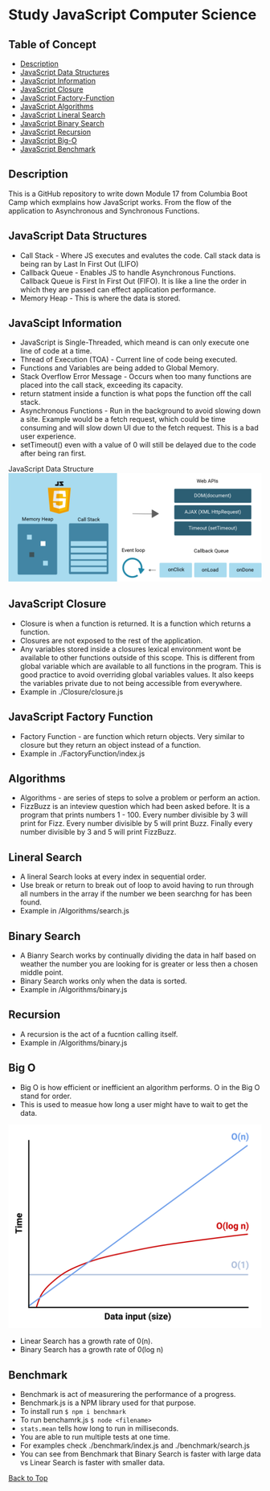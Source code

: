 # Study JavaScript Computer Science

## Table of Concept

- [Description](#description)
- [JavaScript Data Structures](#javascript-data-structures)
- [JavaScript Information](#javascipt-information)
- [JavaScript Closure](#javascript-closure)
- [JavaScript Factory-Function](#javascript-factory-function)
- [JavaScript Algorithms](#algorithms)
- [JavaScript Lineral Search](#lineral-search)
- [JavaScript Binary Search](#binary-search)
- [JavaScript Recursion](#recursion)
- [JavaScript Big-O](#big-o)
- [JavaScript Benchmark](#benchmark)

## Description

This is a GitHub repository to write down Module 17 from Columbia Boot Camp which exmplains how JavaScript works. From the flow of the application to Asynchronous and Synchronous Functions.

## JavaScript Data Structures

- Call Stack - Where JS executes and evalutes the code. Call stack data is being ran by Last In First Out (LIFO)
- Callback Queue - Enables JS to handle Asynchronous Functions. Callback Queue is First In First Out (FIFO). It is like a line the order in which they are passed can effect application performance.
- Memory Heap - This is where the data is stored.

## JavaScipt Information

- JavaScript is Single-Threaded, which meand is can only execute one line of code at a time.
- Thread of Execution (TOA) - Current line of code being executed.
- Functions and Variables are being added to Global Memory.
- Stack Overflow Error Message - Occurs when too many functions are placed into the call stack, exceeding its capacity.
- return statment inside a function is what pops the function off the call stack.
- Asynchronous Functions - Run in the background to avoid slowing down a site. Example would be a fetch request, which could be time consuming and will slow down UI due to the fetch request. This is a bad user experience.
- setTimeout() even with a value of 0 will still be delayed due to the code after being ran first.

JavaScript Data Structure
![alt text](./images/javaScriptDataStructure.png)

## JavaScript Closure

- Closure is when a function is returned. It is a function which returns a function.
- Closures are not exposed to the rest of the application.
- Any variables stored inside a closures lexical environment wont be available to other functions outside of this scope. This is different from global variable which are available to all functions in the program. This is good practice to avoid overriding global variables values. It also keeps the variables private due to not being accessible from everywhere.
- Example in ./Closure/closure.js

## JavaScript Factory Function

- Factory Function - are function which return objects. Very similar to closure but they return an object instead of a function.
- Example in ./FactoryFunction/index.js

## Algorithms

- Algorithms - are series of steps to solve a problem or perform an action.
- FizzBuzz is an inteview question which had been asked before. It is a program that prints numbers 1 - 100. Every number divisible by 3 will print for Fizz. Every number divisible by 5 will print Buzz. Finally every number divisible by 3 and 5 will print FizzBuzz.

## Lineral Search

- A lineral Search looks at every index in sequential order.
- Use break or return to break out of loop to avoid having to run through all numbers in the array if the number we been searchng for has been found.
- Example in /Algorithms/search.js

## Binary Search

- A Bianry Search works by continually dividing the data in half based on weather the number you are looking for is greater or less then a chosen middle point.
- Binary Search works only when the data is sorted.
- Example in /Algorithms/binary.js

## Recursion

- A recursion is the act of a fucntion calling itself.
- Example in /Algorithms/binary.js

## Big O

- Big O is how efficient or inefficient an algorithm performs. O in the Big O stand for order.
- This is used to measue how long a user might have to wait to get the data.

![big-o image](./images/300-big-o.png)

- Linear Search has a growth rate of 0(n).
- Binary Search has a growth rate of 0(log n)

## Benchmark

- Benchmark is act of measurering the performance of a progress.
- Benchmark.js is a NPM library used for that purpose.
- To install run `$ npm i benchmark`
- To run benchamrk.js `$ node <filename>`
- `stats.mean` tells how long to run in milliseconds.
- You are able to run multiple tests at one time.
- For examples check ./benchmark/index.js and ./benchmark/search.js
- You can see from Benchmark that Binary Search is faster with large data vs Linear Search is faster with smaller data.

[Back to Top](#study-javascript-computer-science)
